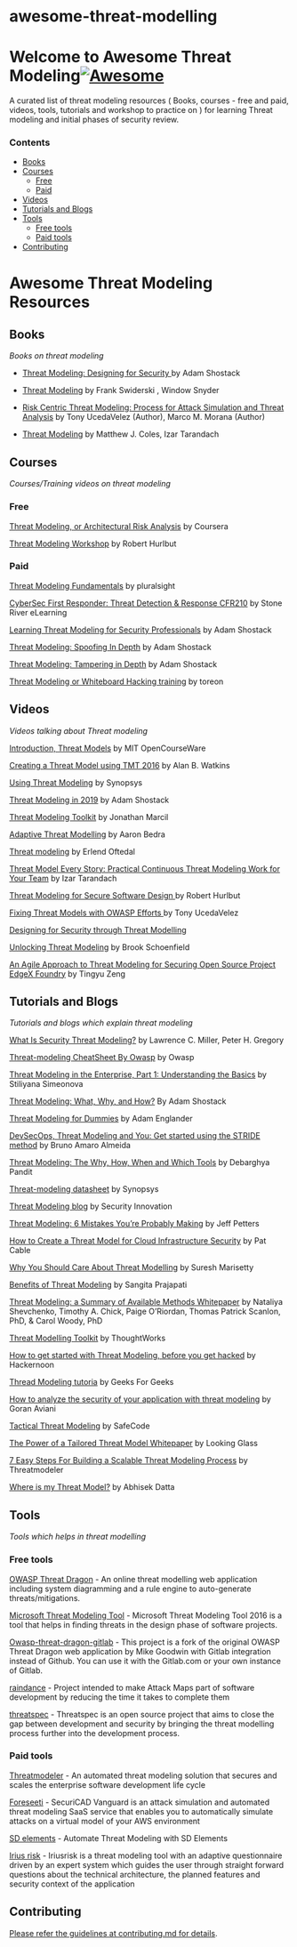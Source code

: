 # awesome-threat-modelling

Welcome to Awesome Threat Modeling[![Awesome](https://cdn.rawgit.com/sindresorhus/awesome/d7305f38d29fed78fa85652e3a63e154dd8e8829/media/badge.svg)](https://github.com/sindresorhus/awesome)
===================

A curated list of threat modeling resources ( Books, courses - free and paid, videos, tools, tutorials and workshop to practice on ) for learning Threat modeling and initial phases of security review.

### Contents
- [Books](#books)
- [Courses](#courses)
   + [Free](#free)
   + [Paid](#paid)
- [Videos](#videos)
- [Tutorials and Blogs](#tutorials-and-blogs)
- [Tools](#tools)
  + [Free tools](#free-tools)
  + [Paid tools](#paid-tools)
- [Contributing](#contributing)


# Awesome Threat Modeling Resources

## Books

*Books on threat modeling*

-  [Threat Modeling: Designing for Security ](https://www.amazon.com/Threat-Modeling-Designing-Adam-Shostack/dp/1118809998)  by Adam Shostack

- [Threat Modeling](https://www.amazon.in/Threat-Modeling-Microsoft-Professional-Swiderski/dp/0735619913/ref=pd_sim_14_5/257-9111914-7101553?_encoding=UTF8&pd_rd_i=0735619913&pd_rd_r=2070bbcf-09ea-48a2-806e-4b9fee43d067&pd_rd_w=FTwr1&pd_rd_wg=XnlcQ&pf_rd_p=64901ac7-e7c5-4bfc-9580-c94746a1fc53&pf_rd_r=SSSN183KKWQ3MTRKHM1J&psc=1&refRID=SSSN183KKWQ3MTRKHM1J) by  Frank Swiderski , Window Snyder  


- [Risk Centric Threat Modeling: Process for Attack Simulation and Threat Analysis](https://www.amazon.in/Risk-Centric-Threat-Modeling-Simulation/dp/0470500964/ref=sr_1_2?crid=173WGO1TDLNI2&keywords=threat+modeling&qid=1576215818&s=books&sprefix=threat+mode%2Cstripbooks%2C301&sr=1-2)
by Tony UcedaVelez  (Author), Marco M. Morana (Author)


- [Threat Modeling](https://learning.oreilly.com/library/view/threat-modeling/9781492056546/) by Matthew J. Coles, Izar Tarandach


## Courses

*Courses/Training videos on threat modeling*


### Free  

[Threat Modeling, or Architectural Risk Analysis](https://www.coursera.org/lecture/software-security/threat-modeling-or-architectural-risk-analysis-bQAoU) by Coursera

[Threat Modeling Workshop](https://github.com/rhurlbut/CodeMash2019/blob/master/Robert-Hurlbut-CodeMash2019-Threat-Modeling-Workshop-20190108.pdf) by Robert Hurlbut


### Paid

[Threat Modeling Fundamentals](https://www.pluralsight.com/courses/threat-modeling-fundamentals) by pluralsight

[CyberSec First Responder: Threat Detection & Response CFR210](https://www.udemy.com/course/cybersec-first-responder-threat-detection-response-cfr210/) by Stone River eLearning

[Learning Threat Modeling for Security Professionals](https://www.lynda.com/Web-Development-tutorials/Learning-Threat-Modeling-Security-Professionals/769294-2.html) by Adam Shostack

[Threat Modeling: Spoofing In Depth](https://www.lynda.com/IT-tutorials/Threat-Modeling-Spoofing-Depth/769300-2.html?srchtrk=index%3a7%0alinktypeid%3a2%0aq%3athreat+modelling%0apage%3a1%0as%3arelevance%0asa%3atrue%0aproducttypeid%3a2) by Adam Shostack

[Threat Modeling: Tampering in Depth](https://www.lynda.com/IT-tutorials/Threat-Modeling-Tampering-Depth/2810167-2.html?srchtrk=index%3a1%0alinktypeid%3a2%0aq%3athreat+modelling%0apage%3a1%0as%3arelevance%0asa%3atrue%0aproducttypeid%3a2) by Adam Shostack

[Threat Modeling or Whiteboard Hacking training](https://www.toreon.com/threatmodeling/) by toreon

## Videos

*Videos talking about Threat modeling*

[Introduction, Threat Models](https://www.youtube.com/watch?v=GqmQg-cszw4) by 
MIT OpenCourseWare

[Creating a Threat Model using TMT 2016](https://www.youtube.com/watch?v=-VokDIHS5XM) by  Alan B. Watkins

[Using Threat Modeling](https://www.youtube.com/watch?v=n8ozucTo810) by Synopsys

[Threat Modeling in 2019](https://www.youtube.com/watch?v=ZoxHIpzaZ6U)  by Adam Shostack

[Threat Modeling Toolkit](https://www.youtube.com/watch?v=KGy_KCRUGd4) by Jonathan Marcil

[Adaptive Threat Modelling](https://www.youtube.com/watch?v=YTtO_TGV2fU) by  Aaron Bedra

[Threat modeling](https://www.youtube.com/watch?v=v8aYNcE1QlI) by Erlend Oftedal

[Threat Model Every Story: Practical Continuous Threat Modeling Work for Your Team](https://www.youtube.com/watch?v=VbW-X0j35gw) by Izar Tarandach

[Threat Modeling for Secure Software Design ](https://www.youtube.com/watch?v=OH2LqzDk2Zg)  by Robert Hurlbut

[Fixing Threat Models with OWASP Efforts ](https://www.youtube.com/watch?v=-dQcg0FDLpk) by Tony UcedaVelez 

[Designing for Security through Threat Modelling](https://www.youtube.com/watch?v=6fhEdJ9YcU0) 

[Unlocking Threat Modeling](https://www.youtube.com/watch?v=J_ksjjUz73s) by Brook Schoenfield

[An Agile Approach to Threat Modeling for Securing Open Source Project EdgeX Foundry](https://www.youtube.com/watch?v=iw-FzeKaj48) by Tingyu Zeng

## Tutorials and Blogs

*Tutorials and blogs which explain threat modeling*

[What Is Security Threat Modeling?](https://www.dummies.com/programming/certification/security-threat-modeling/) by Lawrence C. Miller, Peter H. Gregory

[Threat-modeling CheatSheet By Owasp](https://cheatsheetseries.owasp.org/cheatsheets/Threat_Modeling_Cheat_Sheet.html) by Owasp

[Threat Modeling in the Enterprise, Part 1: Understanding the Basics](https://securityintelligence.com/threat-modeling-in-the-enterprise-part-1-understanding-the-basics/) by Stiliyana Simeonova 

[Threat Modeling: What, Why, and How?](https://misti.com/infosec-insider/threat-modeling-what-why-and-how) By Adam Shostack

[Threat Modeling for Dummies](https://www.slideshare.net/AdamEnglander/threat-modeling-for-dummies-cascadia-php-2018) by Adam Englander

[DevSecOps, Threat Modeling and You: Get started using the STRIDE method](https://medium.com/@brunoamaroalmeida/devsecops-threat-modelling-and-you-get-started-using-the-stride-method-85d143ab86f4) by Bruno Amaro Almeida

[Threat Modeling: The Why, How, When and Which Tools](https://devops.com/threat-modeling-the-why-how-when-and-which-tools/) by Debarghya Pandit

[Threat-modeling datasheet](https://www.synopsys.com/content/dam/synopsys/sig-assets/datasheets/threat-modeling-datasheet.pdf) by Synopsys

[Threat Modeling blog](https://blog.securityinnovation.com/topic/threat-modeling) by Security Innovation

[Threat Modeling: 6 Mistakes You’re Probably Making](https://www.varonis.com/blog/threat-modeling/) by Jeff Petters

[How to Create a Threat Model for Cloud Infrastructure Security](https://www.threatstack.com/blog/how-to-create-a-threat-model-for-cloud-infrastructure-security) by Pat Cable

[Why You Should Care About Threat Modelling](https://community.arm.com/developer/ip-products/security/b/security-ip-blog/posts/why-you-should-care-about-threat-modelling) by Suresh Marisetty

[Benefits of Threat Modeling](https://nvisium.com/blog/2019/05/30/benefits-of-threat-modeling.html) by Sangita Prajapati

[Threat Modeling: a Summary of Available Methods Whitepaper](https://resources.sei.cmu.edu/asset_files/WhitePaper/2018_019_001_524597.pdf) by Nataliya Shevchenko, Timothy A. Chick, Paige O’Riordan, Thomas Patrick Scanlon, PhD, & Carol Woody, PhD

[Threat Modelling Toolkit](https://www.owasp.org/images/0/00/Threat_Modelling_-_STRIDE_Cards_-_TW_Branded.pdf) by ThoughtWorks

[How to get started with Threat Modeling, before you get hacked](https://hackernoon.com/how-to-get-started-with-threat-modeling-before-you-get-hacked-1bf0ea3310df) by  Hackernoon

[Thread Modeling tutoria](https://www.geeksforgeeks.org/threat-modelling/) by Geeks For Geeks

[How to analyze the security of your application with threat modeling](https://www.freecodecamp.org/news/threat-modeling-goran-aviani/) by Goran Aviani

[Tactical Threat Modeling](https://safecode.org/wp-content/uploads/2017/05/SAFECode_TM_Whitepaper.pdf) by SafeCode

[The Power of a Tailored Threat Model Whitepaper](https://www.lookingglasscyber.com/resources/white-papers/the-power-of-a-tailored-threat-model/) by Looking Glass

[7 Easy Steps For Building a Scalable Threat Modeling Process](https://go.threatmodeler.com/7-steps-building-scalable-threat-modeling-process) by Threatmodeler

[Where is my Threat Model?](https://blog.appsecco.com/where-is-my-threat-model-b6f8b077ac47) by Abhisek Datta


## Tools

*Tools which helps in threat modelling*

### Free tools

[OWASP Threat Dragon](https://www.owasp.org/index.php/OWASP_Threat_Dragon) - An online threat modelling web application including system diagramming and a rule engine to auto-generate threats/mitigations.

[Microsoft Threat Modeling Tool](https://docs.microsoft.com/en-gb/azure/security/develop/threat-modeling-tool) - Microsoft Threat Modeling Tool 2016 is a tool that helps in finding threats in the design phase of software projects.

[Owasp-threat-dragon-gitlab](https://github.com/appsecco/owasp-threat-dragon-gitlab) - This project is a fork of the original OWASP Threat Dragon web application by Mike Goodwin with Gitlab integration instead of Github. You can use it with the Gitlab.com or your own instance of Gitlab.

[raindance](https://github.com/devsecops/raindance) - Project intended to make Attack Maps part of software development by reducing the time it takes to complete them

[threatspec](https://threatspec.org/) - Threatspec is an open source project that aims to close the gap between development and security by bringing the threat modelling process further into the development process. 

### Paid tools

[Threatmodeler](https://threatmodeler.com/) - An automated threat modeling solution that secures and scales the enterprise software development life cycle

[Foreseeti](https://www.foreseeti.com/) - SecuriCAD Vanguard is an attack simulation and automated threat modeling SaaS service that enables you to automatically simulate attacks on a virtual model of your AWS environment

[SD elements](https://www.securitycompass.com/sdelements/threat-modeling/) - Automate Threat Modeling with SD Elements

[Irius risk](https://iriusrisk.com/threat-modeling-tool/) - Iriusrisk is a threat modeling tool with an adaptive questionnaire driven by an expert system which guides the user through straight forward questions about the technical architecture, the planned features and security context of the application

## Contributing

[Please refer the guidelines at contributing.md for details](Contributing.md).

